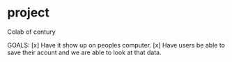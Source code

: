 # project
Colab of century

GOALS:
[x] Have it show up on peoples computer.
[x] Have users be able to save their acount and we are able to look at that data. 
 

